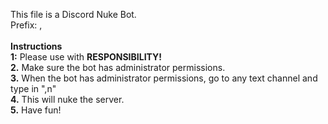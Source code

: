 This file is a Discord Nuke Bot.<br>
Prefix: , <br>
<br>**Instructions**<br>
**1:** Please use with **RESPONSIBILITY!**<br>
**2.** Make sure the bot has administrator permissions.<br>
**3.** When the bot has administrator permissions, go to any text channel and type in ",n" <br>
**4.** This will nuke the server.<br>
**5.** Have fun!
